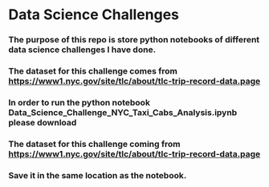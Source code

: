 # Data Science Challenges

### The purpose of this repo is store python notebooks of different data science challenges I have done. 

### The dataset for this challenge comes from https://www1.nyc.gov/site/tlc/about/tlc-trip-record-data.page


### In order to run the python notebook Data_Science_Challenge_NYC_Taxi_Cabs_Analysis.ipynb please download 
### The dataset for this challenge coming from https://www1.nyc.gov/site/tlc/about/tlc-trip-record-data.page
### Save it in the same location as the notebook. 
